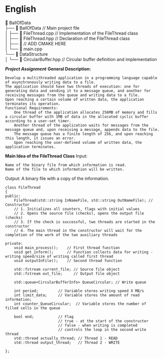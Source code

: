 # English  

📁 BallOfData  
├── 📁 BallOfData  // Main project file  
│   ├── 📄 FileThread.cpp // Implementation of the FileThread class      
│   ├── 📄 FileThread.hpp // Declaration of the FileThread class  
│   ├── 📄 // ADD CMAKE HERE      
│   └── 📄 main.cpp    
└──  📁 DataStructure      
│       └── 📄 CircularBuffer.hpp // Circular buffer definition and implementation   

***Project Assignment***
**General Description:**

    Develop a multithreaded application in a programming language capable of asynchronously writing data to a file.
    The application should have two threads of execution: one for generating data and sending it to a message queue, and another for receiving messages from the queue and writing data to a file.
    Upon reaching a certain volume of written data, the application terminates its operation.
    Functional Requirements:
        One thread of the application allocates 256MB of memory and fills a circular buffer with 1MB of data in the allocated cyclic buffer according to a user-set timer.
        Another thread of the application waits for messages from the message queue and, upon receiving a message, appends data to the file.
        The message queue has a finite length of 256, and upon reaching this length, it issues an error.
        Upon reaching the user-defined volume of written data, the application terminates.

**Main Idea of the FileThread Class**
Input:

    Name of the binary file from which information is read.
    Name of the file to which information will be written.

Output:
A binary file with a copy of the information.
````
class FileThread
{
public:
    FileThread(std::string InNameFile, std::string OutNameFile); // Constructor
    // 1. Initializes all counters, flags with initial values
    // 2. Opens the source file (checks), opens the output file (checks)
    // 3. If the check is successful, two threads are started in the constructor
    // 4. The main thread in the constructor will wait for the completion of the work of the two auxiliary threads  

private:
    void main_process();    // First thread function
    void get_inform();      // Function collects data for writing - writing speed/size of writing called first thread
    void outputInFile();    // Second thread function  

    std::fstream current_file; // Source file object  
    std::fstream out_file;     // Output file object  

    std::queue<CircularBufferInfo> QueueCircular; // Write queue  

    int period;         // Variable stores writing speed X MB/s
    int limit_data;     // Variable stores the amount of read information;  
    int counter_QueueCircular;  // Variable stores the number of filled cells in the queue  

    bool end;           // Flag
                        // true - at the start of the constructor
                        // false - when writing is completed
                        // controls the loop in the second write thread
    std::thread actually_thread; // Thread 1 - READ  
    std::thread output_thread;   // Thread 2 - WRITE  

};
````


